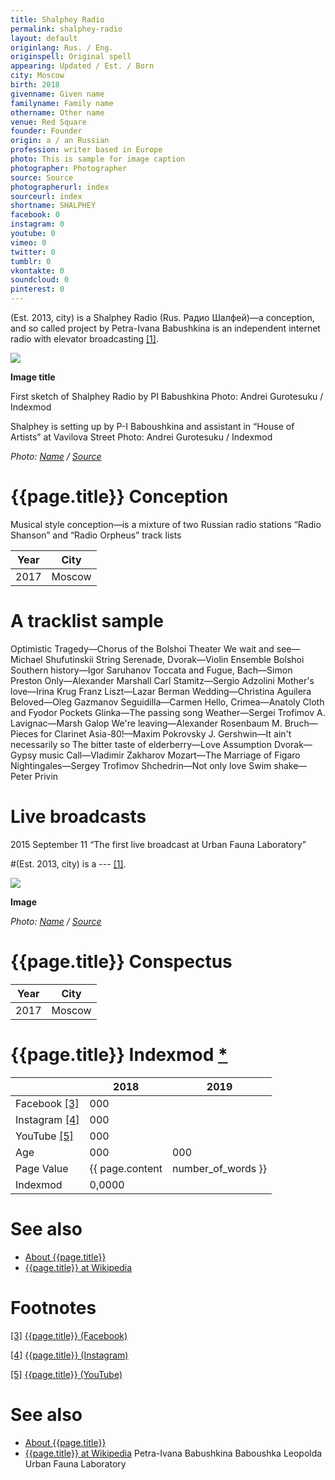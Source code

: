 ```yaml
---
title: Shalphey Radio
permalink: shalphey-radio
layout: default
originlang: Rus. / Eng.
originspell: Original spell
appearing: Updated / Est. / Born
city: Moscow
birth: 2018
givenname: Given name
familyname: Family name
othername: Other name
venue: Red Square
founder: Founder
origin: a / an Russian
profession: writer based in Europe
photo: This is sample for image caption
photographer: Photographer
source: Source
photographerurl: index
sourceurl: index
shortname: SHALPHEY
facebook: 0
instagram: 0
youtube: 0
vimeo: 0
twitter: 0
tumblr: 0
vkontakte: 0
soundcloud: 0
pinterest: 0
---
```


(Est. 2013, city) is a Shalphey Radio (Rus. Радио Шалфей)—a conception, and so called project by Petra-Ivana Babushkina is an independent internet radio with elevator broadcasting <span id="a1">[\[1\]](#f1)</span>.

![](/encyclopedia/images/image-name.jpg)

**Image title**

First sketch of Shalphey Radio by PI Babushkina
Photo: Andrei Gurotesuku / Indexmod

Shalphey is setting up by P-I Baboushkina and assistant in “House of Artists” at Vavilova Street
Photo: Andrei Gurotesuku / Indexmod

*Photo: [Name](index) / [Source](index)*

# {{page.title}} Conception
Musical style conception—is a mixture of two Russian radio stations “Radio Shanson” and “Radio Orpheus” track lists

|Year|City|
|-|-|
|2017|Moscow|

# A tracklist sample

Optimistic Tragedy—Chorus of the Bolshoi Theater
We wait and see—Michael Shufutinskii
String Serenade, Dvorak—Violin Ensemble Bolshoi
Southern history—Igor Saruhanov
Toccata and Fugue, Bach—Simon Preston
Only—Alexander Marshall
Carl Stamitz—Sergio Adzolini
Mother's love—Irina Krug
Franz Liszt—Lazar Berman
Wedding—Christina Aguilera
Beloved—Oleg Gazmanov
Seguidilla—Carmen
Hello, Crimea—Anatoly Cloth and Fyodor Pockets
Glinka—The passing song
Weather—Sergei Trofimov
A. Lavignac—Marsh Galop
We're leaving—Alexander Rosenbaum
M. Bruch—Pieces for Clarinet
Asia-80!—Maxim Pokrovsky
J. Gershwin—It ain't necessarily so
The bitter taste of elderberry—Love Assumption
Dvorak—Gypsy music
Call—Vladimir Zakharov
Mozart—The Marriage of Figaro
Nightingales—Sergey Trofimov
Shchedrin—Not only love
Swim shake—Peter Privin

# Live broadcasts
2015 September 11 “The first live broadcast at Urban Fauna Laboratory”

#(Est. 2013, city) is a --- <span id="a1">[\[1\]](#f1)</span>.

![](/encyclopedia/images/{{page.permalink}}.jpg)

**Image**

*Photo: [Name](index) / [Source](index)*

# {{page.title}} Conspectus

|Year|City|
|-|-|
|2017|Moscow|

# {{page.title}} Indexmod [*](indexmod)

||2018|2019|
|-|-|-|
|Facebook <span id="a3">[\[3\]](#f3)</span>|000||
|Instagram <span id="a4">[\[4\]](#f4)</span>|000||
|YouTube <span id="a5">[\[5\]](#f5)</span>|000||
|Age|000|000|
|Page Value|{{ page.content | number_of_words }}||
|Indexmod|0,0000||

# See also

+ [About {{page.title}}](index)
+ [{{page.title}} at Wikipedia](index)

# Footnotes

[[3]](#a3) <span id="f3"></span> [{{page.title}} (Facebook)](index)

[[4]](#a4) <span id="f4"></span> [{{page.title}} (Instagram)](index)

[[5]](#a5) <span id="f5"></span> [{{page.title}} (YouTube)](index)


# See also

+ [About {{page.title}}](index)
+ [{{page.title}} at Wikipedia](index)
Petra-Ivana Babushkina
Baboushka Leopolda
Urban Fauna Laboratory
